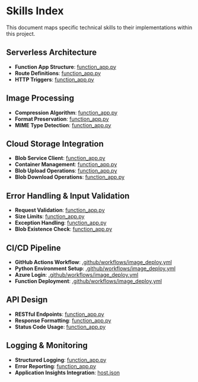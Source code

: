 # Skills Index

This document maps specific technical skills to their implementations within this project.

## Serverless Architecture
- **Function App Structure**: [function_app.py](./function_app.py#L10-L20)
- **Route Definitions**: [function_app.py](./function_app.py#L87)
- **HTTP Triggers**: [function_app.py](./function_app.py#L87-L167)

## Image Processing
- **Compression Algorithm**: [function_app.py](./function_app.py#L31-L63)
- **Format Preservation**: [function_app.py](./function_app.py#L39-L40)
- **MIME Type Detection**: [function_app.py](./function_app.py#L135-L144)

## Cloud Storage Integration
- **Blob Service Client**: [function_app.py](./function_app.py#L98-L100)
- **Container Management**: [function_app.py](./function_app.py#L23-L30)
- **Blob Upload Operations**: [function_app.py](./function_app.py#L100-L101)
- **Blob Download Operations**: [function_app.py](./function_app.py#L134)

## Error Handling & Input Validation
- **Request Validation**: [function_app.py](./function_app.py#L89-L91)
- **Size Limits**: [function_app.py](./function_app.py#L94-L96)
- **Exception Handling**: [function_app.py](./function_app.py#L87-L106)
- **Blob Existence Check**: [function_app.py](./function_app.py#L128-L130)

## CI/CD Pipeline
- **GitHub Actions Workflow**: [.github/workflows/image_deploy.yml](./.github/workflows/image_deploy.yml)
- **Python Environment Setup**: [.github/workflows/image_deploy.yml](./.github/workflows/image_deploy.yml#L14-L25)
- **Azure Login**: [.github/workflows/image_deploy.yml](./.github/workflows/image_deploy.yml#L27-L29)
- **Function Deployment**: [.github/workflows/image_deploy.yml](./.github/workflows/image_deploy.yml#L42-L44)

## API Design
- **RESTful Endpoints**: [function_app.py](./function_app.py#L87-L167)
- **Response Formatting**: [function_app.py](./function_app.py#L162-L167)
- **Status Code Usage**: [function_app.py](./function_app.py#L90-L166)

## Logging & Monitoring
- **Structured Logging**: [function_app.py](./function_app.py#L54)
- **Error Reporting**: [function_app.py](./function_app.py#L105)
- **Application Insights Integration**: [host.json](./host.json#L3-L9)
